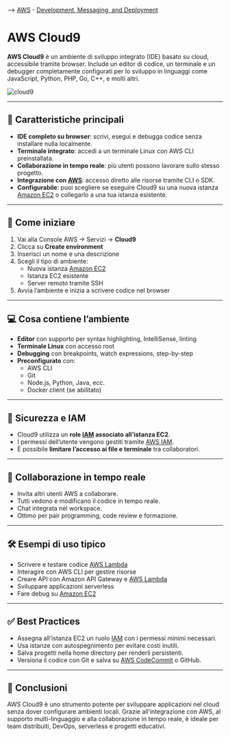 --> [AWS](00-Intro/AWS.md)  -  [Development, Messaging, and Deployment](05-Development-Messaging-Deploying/Development-Messaging-and-Deployment.md)
# AWS Cloud9

**AWS Cloud9** è un ambiente di sviluppo integrato (IDE) basato su cloud, accessibile tramite browser. Include un editor di codice, un terminale e un debugger completamente configurati per lo sviluppo in linguaggi come JavaScript, Python, PHP, Go, C++, e molti altri.

![cloud9](cloud9.png)

---

## 🧩 Caratteristiche principali

- **IDE completo su browser**: scrivi, esegui e debugga codice senza installare nulla localmente.
- **Terminale integrato**: accedi a un terminale Linux con AWS CLI preinstallata.
- **Collaborazione in tempo reale**: più utenti possono lavorare sullo stesso progetto.
- **Integrazione con [AWS](00-Intro/AWS.md)**: accesso diretto alle risorse tramite CLI o SDK.
- **Configurabile**: puoi scegliere se eseguire Cloud9 su una nuova istanza [Amazon EC2](01-Compute-options/Amazon-EC2.md) o collegarlo a una tua istanza esistente.

---

## 🚀 Come iniziare

1. Vai alla Console AWS → Servizi → **Cloud9**
2. Clicca su **Create environment**
3. Inserisci un nome e una descrizione
4. Scegli il tipo di ambiente:
   - Nuova istanza [Amazon EC2](01-Compute-options/Amazon-EC2.md)
   - Istanza EC2 esistente
   - Server remoto tramite SSH
5. Avvia l’ambiente e inizia a scrivere codice nel browser

---

## 💻 Cosa contiene l’ambiente

- **Editor** con supporto per syntax highlighting, IntelliSense, linting
- **Terminale Linux** con accesso root
- **Debugging** con breakpoints, watch expressions, step-by-step
- **Preconfigurato** con:
  - AWS CLI
  - Git
  - Node.js, Python, Java, ecc.
  - Docker client (se abilitato)

---

## 🔐 Sicurezza e IAM

- Cloud9 utilizza un **role [IAM](09-Sicurezza-Compliance-Governance/Sicurezza/AWS-IAM.md) associato all’istanza EC2**.
- I permessi dell’utente vengono gestiti tramite [AWS IAM](09-Sicurezza-Compliance-Governance/Sicurezza/AWS-IAM.md).
- È possibile **limitare l’accesso ai file e terminale** tra collaboratori.

---

## 🔄 Collaborazione in tempo reale

- Invita altri utenti AWS a collaborare.
- Tutti vedono e modificano il codice in tempo reale.
- Chat integrata nel workspace.
- Ottimo per pair programming, code review e formazione.

---

## 🛠️ Esempi di uso tipico

- Scrivere e testare codice [AWS Lambda](01-Compute-options/AWS-Lambda.md)
- Interagire con AWS CLI per gestire risorse
- Creare API con Amazon API Gateway e [AWS Lambda](01-Compute-options/AWS-Lambda.md)
- Sviluppare applicazioni serverless
- Fare debug su [Amazon EC2](01-Compute-options/Amazon-EC2.md)

---

## ✅ Best Practices

- Assegna all’istanza EC2 un ruolo [IAM](09-Sicurezza-Compliance-Governance/Sicurezza/AWS-IAM.md) con i permessi minimi necessari.
- Usa istanze con autospegnimento per evitare costi inutili.
- Salva progetti nella home directory per renderli persistenti.
- Versiona il codice con Git e salva su [AWS CodeCommit](05-Development-Messaging-Deploying/AWS-CodeCommit.md) o GitHub.

---

## 📌 Conclusioni

AWS Cloud9 è uno strumento potente per sviluppare applicazioni nel cloud senza dover configurare ambienti locali. Grazie all’integrazione con AWS, al supporto multi-linguaggio e alla collaborazione in tempo reale, è ideale per team distribuiti, DevOps, serverless e progetti educativi.
